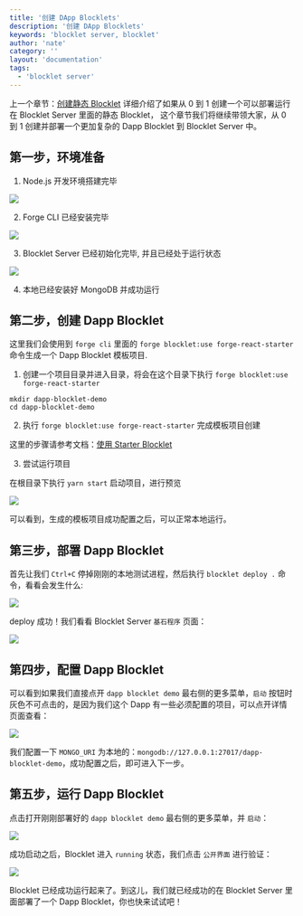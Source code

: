 ```yaml
---
title: '创建 DApp Blocklets'
description: '创建 DApp Blocklets'
keywords: 'blocklet server, blocklet'
author: 'nate'
category: ''
layout: 'documentation'
tags:
  - 'blocklet server'
---
```


上一个章节：[创建静态 Blocklet](/zh/developer/static-blocklets) 详细介绍了如果从 0 到 1 创建一个可以部署运行在 Blocklet Server 里面的静态 Blocklet， 这个章节我们将继续带领大家，从 0 到 1 创建并部署一个更加复杂的 Dapp Blocklet 到 Blocklet Server 中。

## 第一步，环境准备

1. Node.js 开发环境搭建完毕

![](./images/create-dapp-blocklet-1.png)

2. Forge CLI 已经安装完毕

![](./images/create-dapp-blocklet-2.png)

3. Blocklet Server 已经初始化完毕, 并且已经处于运行状态

![](./images/create-dapp-blocklet-3.png)

4. 本地已经安装好 MongoDB 并成功运行

## 第二步，创建 Dapp Blocklet

这里我们会使用到 `forge cli` 里面的 `forge blocklet:use forge-react-starter` 命令生成一个 Dapp Blocklet 模板项目.

1. 创建一个项目目录并进入目录，将会在这个目录下执行 `forge blocklet:use forge-react-starter`

```terminal
mkdir dapp-blocklet-demo
cd dapp-blocklet-demo
```

2. 执行 `forge blocklet:use forge-react-starter` 完成模板项目创建

这里的步骤请参考文档：[使用 Starter Blocklet](https://docs.arcblockio.cn/zh/handbook/7-working-with-blocklets/starter-blocklets)

3. 尝试运行项目

在根目录下执行 `yarn start` 启动项目，进行预览

![](./images/create-dapp-blocklet-4.png)

可以看到，生成的模板项目成功配置之后，可以正常本地运行。

## 第三步，部署 Dapp Blocklet

首先让我们 `Ctrl+C` 停掉刚刚的本地测试进程，然后执行 `blocklet deploy .` 命令，看看会发生什么:

![](./images/create-dapp-blocklet-5.png)

deploy 成功！我们看看 Blocklet Server `基石程序` 页面：

![](./images/create-dapp-blocklet-6-zh.png)

## 第四步，配置 Dapp Blocklet

可以看到如果我们直接点开 `dapp blocklet demo` 最右侧的更多菜单，`启动` 按钮时灰色不可点击的，是因为我们这个 Dapp 有一些必须配置的项目，可以点开详情页面查看：

![](./images/create-dapp-blocklet-7-zh.png)

我们配置一下 `MONGO_URI` 为本地的：`mongodb://127.0.0.1:27017/dapp-blocklet-demo`，成功配置之后，即可进入下一步。

## 第五步，运行 Dapp Blocklet

点击打开刚刚部署好的 `dapp blocklet demo` 最右侧的更多菜单，并 `启动`：

![](./images/create-dapp-blocklet-8-zh.png)

成功启动之后，Blocklet 进入 `running` 状态，我们点击 `公开界面` 进行验证：

![](./images/create-dapp-blocklet-9.png)

Blocklet 已经成功运行起来了。到这儿，我们就已经成功的在 Blocklet Server 里面部署了一个 Dapp Blocklet，你也快来试试吧！

